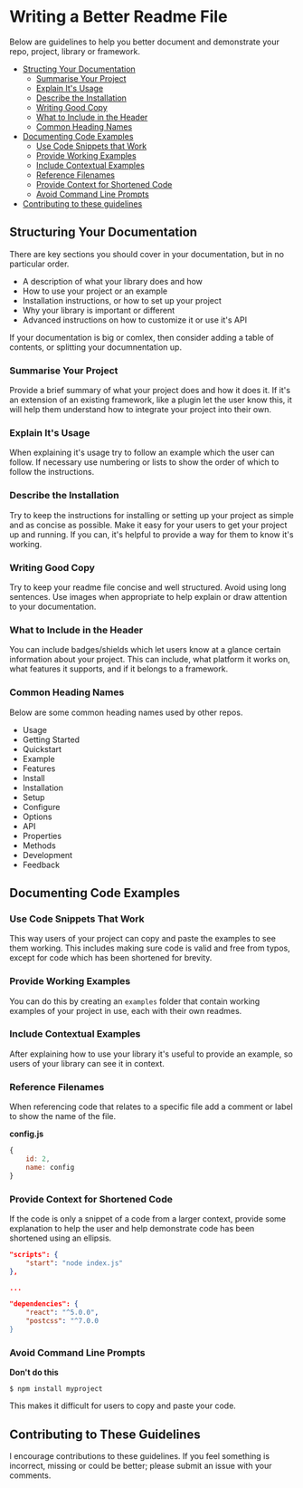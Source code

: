 # Writing a Better Readme File

Below are guidelines to help you better document and demonstrate your repo, project, library or framework.

- [Structing Your Documentation](#structing-your-documentation)
    - [Summarise Your Project](#summarise-your-project)
    - [Explain It's Usage](#explain-its-usage)
    - [Describe the Installation](#describe-the-installation)
    - [Writing Good Copy](#writing-good-copy)
    - [What to Include in the Header](#what-to-inlcude-in-the-header)
    - [Common Heading Names](#common-heading-names)
- [Documenting Code Examples](#documenting-code-examples)
    - [Use Code Snippets that Work](#use-code-snippets-that-work)
    - [Provide Working Examples](#provide-working-examples)
    - [Include Contextual Examples](#include-contextual-examples)
    - [Reference Filenames](#reference-filenames)
    - [Provide Context for Shortened Code](#provide-context-for-shortened-code)
    - [Avoid Command Line Prompts](#avoid-command-line-prompts)
- [Contributing to these guidelines]()

## Structuring Your Documentation

There are key sections you should cover in your documentation, but in no particular order.

- A description of what your library does and how
- How to use your project or an example
- Installation instructions, or how to set up your project
- Why your library is important or different
- Advanced instructions on how to customize it or use it's API

If your documentation is big or comlex, then consider adding a table of contents, or splitting your documnentation up.

### Summarise Your Project

Provide a brief summary of what your project does and how it does it. If it's an extension of an existing framework, like a plugin let the user know this, it will help them understand how to integrate your project into their own.

### Explain It's Usage

When explaining it's usage try to follow an example which the user can follow. If necessary use numbering or lists to show the order of which to follow the instructions.

### Describe the Installation

Try to keep the instructions for installing or setting up your project as simple and as concise as possible. Make it easy for your users to get your project up and running. If you can, it's helpful to provide a way for them to know it's working.

### Writing Good Copy

Try to keep your readme file concise and well structured. Avoid using long sentences. Use images when appropriate to help explain or draw attention to your documentation.

### What to Include in the Header

You can include badges/shields which let users know at a glance certain information about your project. This can include, what platform it works on, what features it supports, and if it belongs to a framework.

### Common Heading Names

Below are some common heading names used by other repos.

- Usage
- Getting Started
- Quickstart
- Example
- Features
- Install
- Installation
- Setup
- Configure
- Options
- API
- Properties
- Methods
- Development
- Feedback

## Documenting Code Examples

### Use Code Snippets That Work

This way users of your project can copy and paste the examples to see them working. This includes making sure code is valid and free from typos, except for code which has been shortened for brevity.

### Provide Working Examples

You can do this by creating an `examples` folder that contain working examples of your project in use, each with their own readmes.

### Include Contextual Examples

After explaining how to use your library it's useful to provide an example, so users of your library can see it in context.

### Reference Filenames

When referencing code that relates to a specific file add a comment or label to show the name of the file.

__config.js__
```js
{
    id: 2,
    name: config
}
```

### Provide Context for Shortened Code

If the code is only a snippet of a code from a larger context, provide some explanation to help the user and help demonstrate code has been shortened using an ellipsis.

```json
"scripts": {
    "start": "node index.js"
},

...

"dependencies": {
    "react": "^5.0.0",
    "postcss": "^7.0.0
}
```

### Avoid Command Line Prompts

__Don't do this__

```
$ npm install myproject
```

This makes it difficult for users to copy and paste your code.

## Contributing to These Guidelines

I encourage contributions to these guidelines. If you feel something is incorrect, missing or could be better; please submit an issue with your comments.